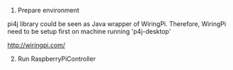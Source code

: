 1. Prepare environment

pi4j library could be seen as Java wrapper of WiringPi. Therefore, WiringPi need to be setup first on machine running 'p4j-desktop'

http://wiringpi.com/

2. Run RaspberryPiController